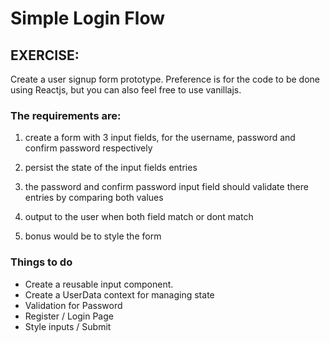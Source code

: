 # Simple Login Flow

## EXERCISE:

Create a user signup form prototype. Preference is for the code to be done using Reactjs, but you can also feel free to use vanillajs.

### The requirements are:

1. create a form with 3 input fields, for the username, password and confirm password respectively

2. persist the state of the input fields entries

3. the password and confirm password input field should validate there entries by comparing both values

4. output to the user when both field match or dont match

5. bonus would be to style the form

### Things to do

- Create a reusable input component.
- Create a UserData context for managing state
- Validation for Password
- Register / Login Page
- Style inputs / Submit
